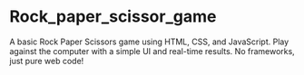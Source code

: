 # Rock_paper_scissor_game
A basic Rock Paper Scissors game using HTML, CSS, and JavaScript. Play against the computer with a simple UI and real-time results. No frameworks, just pure web code!
